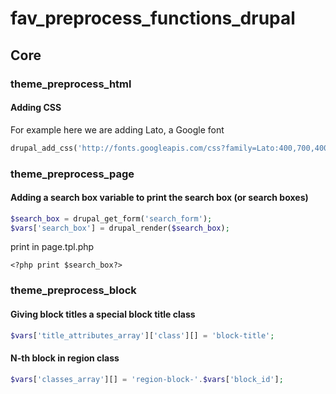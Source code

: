 # fav_preprocess_functions_drupal

## Core
### theme_preprocess_html
#### Adding CSS
For example here we are adding Lato, a Google font
```php
drupal_add_css('http://fonts.googleapis.com/css?family=Lato:400,700,400italic,700italic', array('type' => 'external'));
```
### theme_preprocess_page
#### Adding a search box variable to print the search box (or search boxes)
```php
$search_box = drupal_get_form('search_form');
$vars['search_box'] = drupal_render($search_box);
```
print in page.tpl.php
```
<?php print $search_box?>
```

### theme_preprocess_block
#### Giving block titles a special block title class
```php
$vars['title_attributes_array']['class'][] = 'block-title';
```
#### N-th block in region class
```php
$vars['classes_array'][] = 'region-block-'.$vars['block_id'];
```

